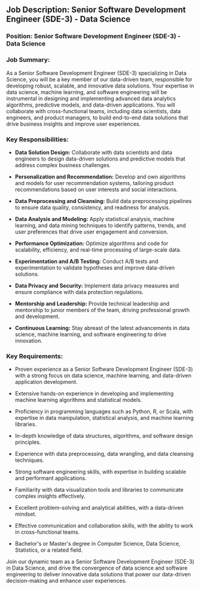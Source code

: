 ## Job Description: Senior Software Development Engineer (SDE-3) - Data Science

### Position: Senior Software Development Engineer (SDE-3) - Data Science

### Job Summary:

As a Senior Software Development Engineer (SDE-3) specializing in Data Science, you will be a key member of our data-driven team, responsible for developing robust, scalable, and innovative data solutions. Your expertise in data science, machine learning, and software engineering will be instrumental in designing and implementing advanced data analytics algorithms, predictive models, and data-driven applications. You will collaborate with cross-functional teams, including data scientists, data engineers, and product managers, to build end-to-end data solutions that drive business insights and improve user experiences.

### Key Responsibilities:

- **Data Solution Design:** Collaborate with data scientists and data engineers to design data-driven solutions and predictive models that address complex business challenges.

- **Personalization and Recommendation:** Develop and own algorithms and models for user recommendation systems, tailoring product recommendations based on user interests and social interactions.

- **Data Preprocessing and Cleansing:** Build data preprocessing pipelines to ensure data quality, consistency, and readiness for analysis.

- **Data Analysis and Modeling:** Apply statistical analysis, machine learning, and data mining techniques to identify patterns, trends, and user preferences that drive user engagement and conversion.

- **Performance Optimization:** Optimize algorithms and code for scalability, efficiency, and real-time processing of large-scale data.

- **Experimentation and A/B Testing:** Conduct A/B tests and experimentation to validate hypotheses and improve data-driven solutions.

- **Data Privacy and Security:** Implement data privacy measures and ensure compliance with data protection regulations.

- **Mentorship and Leadership:** Provide technical leadership and mentorship to junior members of the team, driving professional growth and development.

- **Continuous Learning:** Stay abreast of the latest advancements in data science, machine learning, and software engineering to drive innovation.

### Key Requirements:

- Proven experience as a Senior Software Development Engineer (SDE-3) with a strong focus on data science, machine learning, and data-driven application development.

- Extensive hands-on experience in developing and implementing machine learning algorithms and statistical models.

- Proficiency in programming languages such as Python, R, or Scala, with expertise in data manipulation, statistical analysis, and machine learning libraries.

- In-depth knowledge of data structures, algorithms, and software design principles.

- Experience with data preprocessing, data wrangling, and data cleansing techniques.

- Strong software engineering skills, with expertise in building scalable and performant applications.

- Familiarity with data visualization tools and libraries to communicate complex insights effectively.

- Excellent problem-solving and analytical abilities, with a data-driven mindset.

- Effective communication and collaboration skills, with the ability to work in cross-functional teams.

- Bachelor's or Master's degree in Computer Science, Data Science, Statistics, or a related field.

Join our dynamic team as a Senior Software Development Engineer (SDE-3) in Data Science, and drive the convergence of data science and software engineering to deliver innovative data solutions that power our data-driven decision-making and enhance user experiences.
